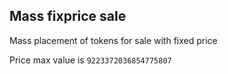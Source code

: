 ## Mass fixprice sale

Mass placement of tokens for sale with fixed price

Price max value is `9223372036854775807`
